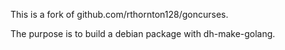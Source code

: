 This is a fork of github.com/rthornton128/goncurses.

The purpose is to build a debian package with dh-make-golang.